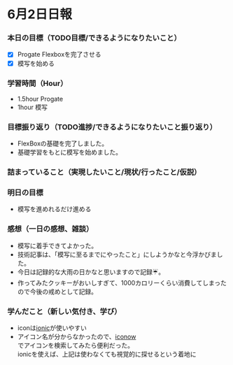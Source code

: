 # 6月2日日報

### **本日の目標（TODO目標/できるようになりたいこと）**
- [x] Progate Flexboxを完了させる
- [x] 模写を始める

### **学習時間（Hour）**
- 1.5hour Progate
- 1hour 模写

### **目標振り返り（TODO進捗/できるようになりたいこと振り返り）**
- FlexBoxの基礎を完了しました。
- 基礎学習をもとに模写を始めました。

### **詰まっていること（実現したいこと/現状/行ったこと/仮説）**

### **明日の目標**
- 模写を進めれるだけ進める

### **感想（一日の感想、雑談）**
- 模写に着手できてよかった。
- 技術記事は、「模写に至るまでにやったこと」にしようかなと今浮かびました。
- 今日は記録的な大雨の日かなと思いますので記録☔。
- 作ってみたクッキーがおいしすぎて、1000カロリーくらい消費してしまったので今後の戒めとして記録。

### **学んだこと（新しい気付き、学び）**
- iconは[ionic](https://ionic.io/ionicons)が使いやすい
- アイコン名が分からなかったので、[iconow](https://qiita.com/GleamingCake/items/19e865486a1b9f1fedb9)  
でアイコンを検索してみたら便利だった。  
ionicを使えば、上記は使わなくても視覚的に探せるという着地に
